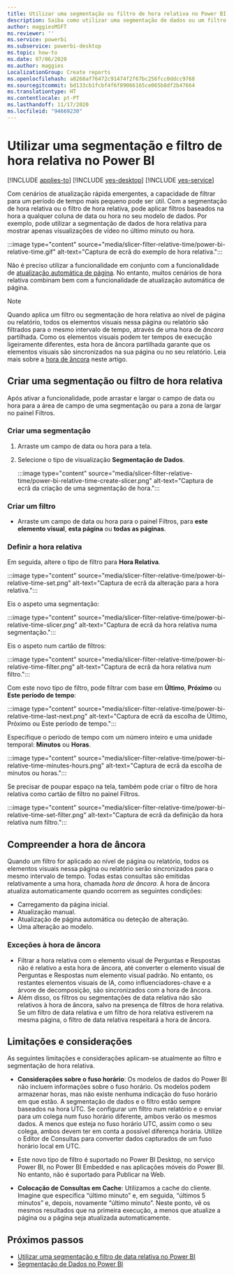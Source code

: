 ```yaml
---
title: Utilizar uma segmentação ou filtro de hora relativa no Power BI
description: Saiba como utilizar uma segmentação de dados ou um filtro para restringir intervalos de tempo relativos no Power BI.
author: maggiesMSFT
ms.reviewer: ''
ms.service: powerbi
ms.subservice: powerbi-desktop
ms.topic: how-to
ms.date: 07/06/2020
ms.author: maggies
LocalizationGroup: Create reports
ms.openlocfilehash: a8268af76472c91474f2f67bc256fcc0ddcc9768
ms.sourcegitcommit: bd133cb1fcbf4f6f89066165ce065b8df2b47664
ms.translationtype: HT
ms.contentlocale: pt-PT
ms.lasthandoff: 11/17/2020
ms.locfileid: "94669230"
---
```

# <a name="use-a-relative-time-slicer-and-filter-in-power-bi"></a>Utilizar uma segmentação e filtro de hora relativa no Power BI

[!INCLUDE [applies-to](../includes/applies-to.md)] [!INCLUDE [yes-desktop](../includes/yes-desktop.md)] [!INCLUDE [yes-service](../includes/yes-service.md)]

Com cenários de atualização rápida emergentes, a capacidade de filtrar para um período de tempo mais pequeno pode ser útil. Com a segmentação de hora relativa ou o filtro de hora relativa, pode aplicar filtros baseados na hora a qualquer coluna de data ou hora no seu modelo de dados. Por exemplo, pode utilizar a segmentação de dados de hora relativa para mostrar apenas visualizações de vídeo no último minuto ou hora. 

:::image type="content" source="media/slicer-filter-relative-time/power-bi-relative-time.gif" alt-text="Captura de ecrã do exemplo de hora relativa.":::

Não é preciso utilizar a funcionalidade em conjunto com a funcionalidade de [atualização automática de página](../create-reports/desktop-automatic-page-refresh.md). No entanto, muitos cenários de hora relativa combinam bem com a funcionalidade de atualização automática de página.  

> [!NOTE]
> Quando aplica um filtro ou segmentação de hora relativa ao nível de página ou relatório, todos os elementos visuais nessa página ou relatório são filtrados para o mesmo intervalo de tempo, através de uma hora de *âncora* partilhada. Como os elementos visuais podem ter tempos de execução ligeiramente diferentes, esta hora de âncora partilhada garante que os elementos visuais são sincronizados na sua página ou no seu relatório. Leia mais sobre a [hora de âncora](#understanding-anchor-time) neste artigo.

## <a name="create-a-relative-time-slicer-or-filter"></a>Criar uma segmentação ou filtro de hora relativa

Após ativar a funcionalidade, pode arrastar e largar o campo de data ou hora para a área de campo de uma segmentação ou para a zona de largar no painel Filtros. 

### <a name="create-a-slicer"></a>Criar uma segmentação

1. Arraste um campo de data ou hora para a tela.

2. Selecione o tipo de visualização **Segmentação de Dados**.

    :::image type="content" source="media/slicer-filter-relative-time/power-bi-relative-time-create-slicer.png" alt-text="Captura de ecrã da criação de uma segmentação de hora.":::

### <a name="create-a-filter"></a>Criar um filtro
 
- Arraste um campo de data ou hora para o painel Filtros, para **este elemento visual**, **esta página** ou **todas as páginas**.

### <a name="set-relative-time"></a>Definir a hora relativa 

Em seguida, altere o tipo de filtro para **Hora Relativa**.

:::image type="content" source="media/slicer-filter-relative-time/power-bi-relative-time-set.png" alt-text="Captura de ecrã da alteração para a hora relativa.":::
 
Eis o aspeto uma segmentação:

:::image type="content" source="media/slicer-filter-relative-time/power-bi-relative-time-slicer.png" alt-text="Captura de ecrã da hora relativa numa segmentação.":::

Eis o aspeto num cartão de filtros: 

:::image type="content" source="media/slicer-filter-relative-time/power-bi-relative-time-filter.png" alt-text="Captura de ecrã da hora relativa num filtro.":::
 
Com este novo tipo de filtro, pode filtrar com base em **Último**, **Próximo** ou **Este período de tempo**: 

:::image type="content" source="media/slicer-filter-relative-time/power-bi-relative-time-last-next.png" alt-text="Captura de ecrã da escolha de Último, Próximo ou Este período de tempo.":::
 
Especifique o período de tempo com um número inteiro e uma unidade temporal: **Minutos** ou **Horas**.
 
:::image type="content" source="media/slicer-filter-relative-time/power-bi-relative-time-minutes-hours.png" alt-text="Captura de ecrã da escolha de minutos ou horas.":::

Se precisar de poupar espaço na tela, também pode criar o filtro de hora relativa como cartão de filtro no painel Filtros.

:::image type="content" source="media/slicer-filter-relative-time/power-bi-relative-time-set-filter.png" alt-text="Captura de ecrã da definição da hora relativa num filtro.":::
 
## <a name="understanding-anchor-time"></a>Compreender a hora de âncora

Quando um filtro for aplicado ao nível de página ou relatório, todos os elementos visuais nessa página ou relatório serão sincronizados para o mesmo intervalo de tempo. Todas estas consultas são emitidas relativamente a uma hora, chamada *hora de âncora*. A hora de âncora atualiza automaticamente quando ocorrem as seguintes condições:

- Carregamento da página inicial.
- Atualização manual.
- Atualização de página automática ou deteção de alteração.
- Uma alteração ao modelo.

### <a name="anchor-time-exceptions"></a>Exceções à hora de âncora

- Filtrar a hora relativa com o elemento visual de Perguntas e Respostas não é relativo a esta hora de âncora, até converter o elemento visual de Perguntas e Respostas num elemento visual padrão. No entanto, os restantes elementos visuais de IA, como influenciadores-chave e a árvore de decomposição, são sincronizados com a hora de âncora. 
- Além disso, os filtros ou segmentações de data relativa não são relativos à hora de âncora, salvo na presença de filtros de hora relativa. Se um filtro de data relativa e um filtro de hora relativa estiverem na mesma página, o filtro de data relativa respeitará a hora de âncora.

## <a name="limitations-and-considerations"></a>Limitações e considerações

As seguintes limitações e considerações aplicam-se atualmente ao filtro e segmentação de hora relativa.

- **Considerações sobre o fuso horário**: Os modelos de dados do Power BI não incluem informações sobre o fuso horário. Os modelos podem armazenar horas, mas não existe nenhuma indicação do fuso horário em que estão. A segmentação de dados e o filtro estão sempre baseados na hora UTC. Se configurar um filtro num relatório e o enviar para um colega num fuso horário diferente, ambos verão os mesmos dados. A menos que esteja no fuso horário UTC, assim como o seu colega, ambos devem ter em conta a possível diferença horária. Utilize o Editor de Consultas para converter dados capturados de um fuso horário local em UTC.
- Este novo tipo de filtro é suportado no Power BI Desktop, no serviço Power BI, no Power BI Embedded e nas aplicações móveis do Power BI. No entanto, não é suportado para Publicar na Web.

- **Colocação de Consultas em Cache**: Utilizamos a cache do cliente. Imagine que especifica “último minuto” e, em seguida, “últimos 5 minutos” e, depois, novamente “último minuto”. Neste ponto, vê os mesmos resultados que na primeira execução, a menos que atualize a página ou a página seja atualizada automaticamente.

## <a name="next-steps"></a>Próximos passos

- [Utilizar uma segmentação e filtro de data relativa no Power BI](../visuals/desktop-slicer-filter-date-range.md)
- [Segmentação de Dados no Power BI](../visuals/power-bi-visualization-slicers.md)
